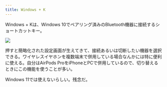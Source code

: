 ```yaml
---
title: Windows + K
---
```

Windows + Kは、Windows 10でペアリング済みのBluetooth機器に接続するショートカットキー。

![](https://lh4.googleusercontent.com/cSSblAI6ObAfqhsL68xhY9SAz_FK4_YZxE8cr7ErdLWKqDFE9tF3PhVSZoMcfI-ZgV4a5cAy1Kh78N5-aEJIWAsg4nq5f7j2MEVCQmvlPw_pdG-SrQjYIgBTNVGxnodrUEN7aag6yuHo049plvIpIdMS20z37ivP4rNYlPjCWIK4MS6bzBygfWgE6WHB)

押すと簡略化された設定画面が生えてきて、接続あるいは切断したい機器を選択できる。ワイヤレスイヤホンを複数端末で併用している場合なんかには特に便利に使える。自分はAirPods ProをiPhoneとPCで併用しているので、切り替えるときにこの機能を使うことが多い。

Windows 11では使えないらしい。残念だ。
